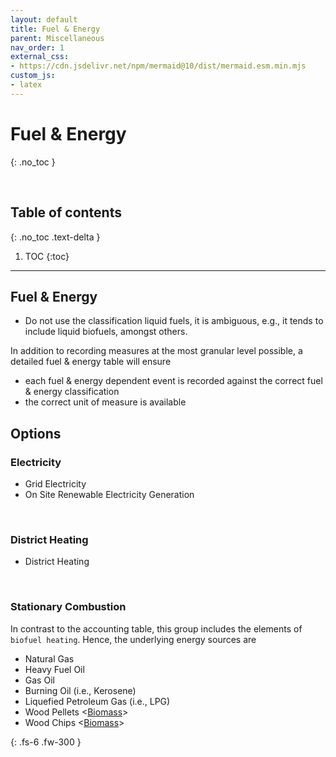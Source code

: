 ```yaml
---
layout: default
title: Fuel & Energy
parent: Miscellaneous
nav_order: 1
external_css:
- https://cdn.jsdelivr.net/npm/mermaid@10/dist/mermaid.esm.min.mjs
custom_js:
- latex
---
```


# Fuel & Energy
{: .no_toc }

<br>

## Table of contents
{: .no_toc .text-delta }

1. TOC
{:toc}

---


## Fuel & Energy

* Do not use the classification liquid fuels, it is ambiguous, e.g., it tends to include liquid biofuels, amongst others.

In addition to recording measures at the most granular level possible, a detailed fuel & energy table will ensure

* each fuel & energy dependent event is recorded against the correct fuel & energy classification
* the correct unit of measure is available


## Options

### Electricity

* Grid Electricity
* On Site Renewable Electricity Generation

<br>

### District Heating

* District Heating

<br>

### Stationary Combustion

In contrast to the accounting table, this group includes the elements of `biofuel heating`.  Hence, the underlying energy sources are

* Natural Gas <fuel gas>
* Heavy Fuel Oil <fuel oil>
* Gas Oil <fuel oil>
* Burning Oil (i.e., Kerosene) <fuel oil>
* Liquefied Petroleum Gas (i.e., LPG) <fuel gas>
* Wood Pellets <[Biomass](https://www.eia.gov/energyexplained/biomass/)>
* Wood Chips <[Biomass](https://www.eia.gov/energyexplained/biomass/)>


{: .fs-6 .fw-300 }

<br>
<br>
<br>
<br>
